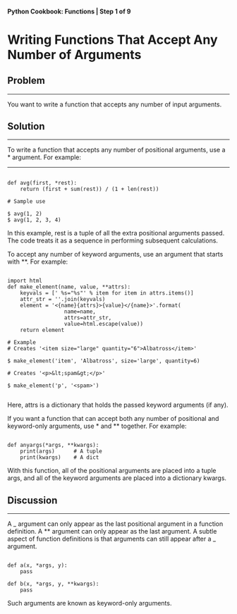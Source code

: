 #### Python Cookbook: Functions | Step 1 of 9

# Writing Functions That Accept Any Number of Arguments

## Problem

---

You want to write a function that accepts any
number of input arguments.

## Solution

---

To write a function that accepts any number of positional
arguments, use a \* argument. For example:

<hr />

```

def avg(first, *rest):
    return (first + sum(rest)) / (1 + len(rest))

# Sample use

$ avg(1, 2)
$ avg(1, 2, 3, 4)

```

In this example, rest is a tuple of all the extra positional
arguments passed. The code treats it as a sequence
in performing subsequent calculations.

To accept any number of keyword arguments, use an argument
that starts with \*\*. For example:

```

import html
def make_element(name, value, **attrs):
    keyvals = [' %s="%s"' % item for item in attrs.items()]
    attr_str = ''.join(keyvals)
    element = '<{name}{attrs}>{value}</{name}>'.format(
                  name=name,
                  attrs=attr_str,
                  value=html.escape(value))
    return element

# Example
# Creates '<item size="large" quantity="6">Albatross</item>'

$ make_element('item', 'Albatross', size='large', quantity=6)

# Creates '<p>&lt;spam&gt;</p>'

$ make_element('p', '<spam>')


```

Here, attrs is a dictionary that holds the passed
keyword arguments (if any).

If you want a function that can accept both any number
of positional and keyword-only arguments,
use \* and \*\* together. For example:

```

def anyargs(*args, **kwargs):
    print(args)      # A tuple
    print(kwargs)    # A dict

```

With this function, all of the positional arguments are placed into a
tuple args, and all of the keyword arguments are placed into a
dictionary kwargs.

## Discussion

---

A _ argument can only appear as the last positional argument in a
function definition. A \*\* argument can only appear as the last argument.
A subtle aspect of function definitions is that arguments can still
appear after a _ argument.

```

def a(x, *args, y):
    pass

def b(x, *args, y, **kwargs):
    pass

```

Such arguments are known as keyword-only arguments.
